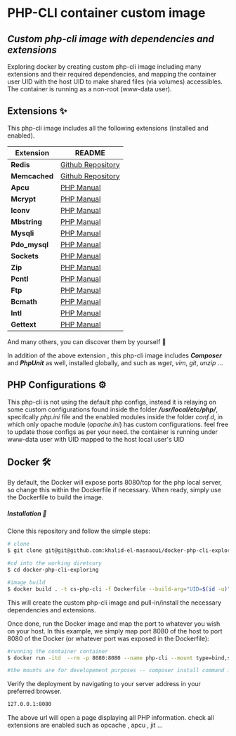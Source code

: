 # PHP-CLI container custom image

## _Custom php-cli image with dependencies and extensions_

Exploring docker by creating custom php-cli image including many extensions and their required dependencies, and mapping the container user UID with the host UID to make shared files (via volumes) accessibles.
The container is running as a non-root (www-data user).


## Extensions :sparkles:

This php-cli image includes all the following extensions (installed and enabled).

| Extension | README |
| ------ | ------ |
| **Redis** | [Github Repository](https://github.com/redis/redis) |
| **Memcached** | [Github Repository](https://github.com/memcached/memcached) |
| **Apcu** | [PHP Manual](https://www.php.net/manual/en/book.apcu.php) |
| **Mcrypt** | [PHP Manual](https://www.php.net/manual/en/book.mcrypt.php) |
| **Iconv** | [PHP Manual](https://www.php.net/manual/en/function.iconv.php) |
| **Mbstring** | [PHP Manual](https://www.php.net/manual/en/book.mbstring.php) |
| **Mysqli** | [PHP Manual](https://www.php.net/manual/en/book.mysqli.php) |
| **Pdo_mysql** | [PHP Manual](https://www.php.net/manual/en/ref.pdo-mysql.php) |
| **Sockets** | [PHP Manual](https://www.php.net/manual/en/book.sockets.php) |
| **Zip** | [PHP Manual](https://www.php.net/manual/en/book.zip.php) |
| **Pcntl** | [PHP Manual](https://www.php.net/manual/en/book.pcntl.php) |
| **Ftp** | [PHP Manual](https://www.php.net/manual/en/book.ftp.php) |
| **Bcmath** | [PHP Manual](https://www.php.net/manual/en/book.bc.php) |
| **Intl** | [PHP Manual](https://www.php.net/manual/en/book.intl.php) |
| **Gettext** | [PHP Manual](https://www.php.net/manual/en/function.gettext.php) |
And many others, you can discover them by yourself :eyes:

In addition of the above extension , this php-cli image includes _**Composer**_ and _**PhpUnit**_ as well, installed globally, and such as _wget_, _vim_, _git_, _unzip_ ...


## PHP Configurations :gear:

This php-cli is not using the default php configs, instead it is relaying on some custom configurations found inside the folder _**/usr/local/etc/php/**_, specifcally _php.ini_ file and the enabled modules inside the folder _conf.d_, in which only opache module (_opache.ini_) has custom configurations.
feel free to update those configs as per your need.
the container is running under www-data user with UID mapped to the host local user's UID


## Docker :hammer_and_wrench:
By default, the Docker will expose ports 8080/tcp for the php local server, so change this within the
Dockerfile if necessary. When ready, simply use the Dockerfile to
build the image.

#####  Installation  :electric_plug:
Clone this repository and follow the simple steps:

```bash
# clone
$ git clone git@git@github.com:khalid-el-masnaoui/docker-php-cli-exploring.git

#cd into the working diretcory
$ cd docker-php-cli-exploring

#image build
$ docker build . -t cs-php-cli -f Dockerfile --build-arg="UID=$(id -u)" --build-arg="GID=$(id -g)"
```

This will create the custom php-cli image and pull-in/install the necessary dependencies and extensions.

Once done, run the Docker image and map the port to whatever you wish on
your host. In this example, we simply map port 8080 of the host to
port 8080 of the Docker (or whatever port was exposed in the Dockerfile):

```sh
#running the container container
$ docker run -itd  --rm -p 8080:8080 --name php-cli --mount type=bind,source=./src/,destination=/dockerBuild/  --mount type=bind,source=./logs/,destination=/var/log/php/ cs-php-cli

#the mounts are for developement purposes -- composer install command inside dockerfile wont take effect if the src/ folder mount is specified -- which (the command) is not needed during the developement 
```

Verify the deployment by navigating to your server address in
your preferred browser.

```sh
127.0.0.1:8080
```

The above url will open a page displaying all PHP information. check all extensions are enabled such as opcache , apcu , jit ...

